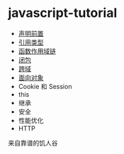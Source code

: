 # javascript-tutorial

* [声明前置](https://github.com/jirengu/javascript-tutorial/wiki/%E5%A3%B0%E6%98%8E%E5%89%8D%E7%BD%AE)
* [引用类型](https://github.com/jirengu/javascript-tutorial/wiki/%E5%BC%95%E7%94%A8%E7%B1%BB%E5%9E%8B)
* [函数作用域链](https://github.com/jirengu/javascript-tutorial/wiki/%E5%87%BD%E6%95%B0%E4%BD%9C%E7%94%A8%E5%9F%9F%E9%93%BE)
* [闭包](https://github.com/jirengu/javascript-tutorial/wiki/%E9%97%AD%E5%8C%85)
* [跨域](https://github.com/jirengu/javascript-tutorial/wiki/%E8%B7%A8%E5%9F%9F)
* [面向对象]()
* Cookie 和 Session
* this
* 继承
* 安全
* 性能优化
* HTTP


来自靠谱的饥人谷
